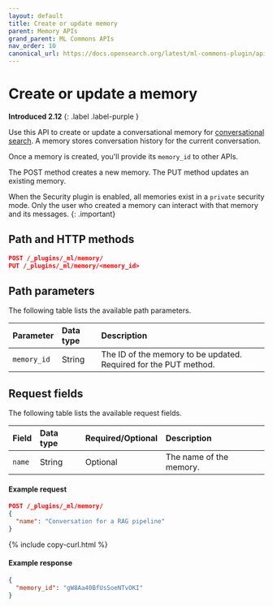 ```yaml
---
layout: default
title: Create or update memory
parent: Memory APIs
grand_parent: ML Commons APIs
nav_order: 10
canonical_url: https://docs.opensearch.org/latest/ml-commons-plugin/api/memory-apis/create-memory/
---
```


# Create or update a memory
**Introduced 2.12**
{: .label .label-purple }

Use this API to create or update a conversational memory for [conversational search]({{site.url}}{{site.baseurl}}/search-plugins/conversational-search/). A memory stores conversation history for the current conversation.

Once a memory is created, you'll provide its `memory_id` to other APIs.

The POST method creates a new memory. The PUT method updates an existing memory.

When the Security plugin is enabled, all memories exist in a `private` security mode. Only the user who created a memory can interact with that memory and its messages.
{: .important}

## Path and HTTP methods

```json
POST /_plugins/_ml/memory/
PUT /_plugins/_ml/memory/<memory_id>
```

## Path parameters

The following table lists the available path parameters.

Parameter | Data type | Description
:--- | :--- | :---
`memory_id` | String | The ID of the memory to be updated. Required for the PUT method.

## Request fields

The following table lists the available request fields.

Field | Data type | Required/Optional | Description
:--- | :--- | :--- | :---
`name` | String | Optional | The name of the memory.

#### Example request

```json
POST /_plugins/_ml/memory/
{
  "name": "Conversation for a RAG pipeline"
}
```
{% include copy-curl.html %}

#### Example response

```json
{
  "memory_id": "gW8Aa40BfUsSoeNTvOKI"
}
```